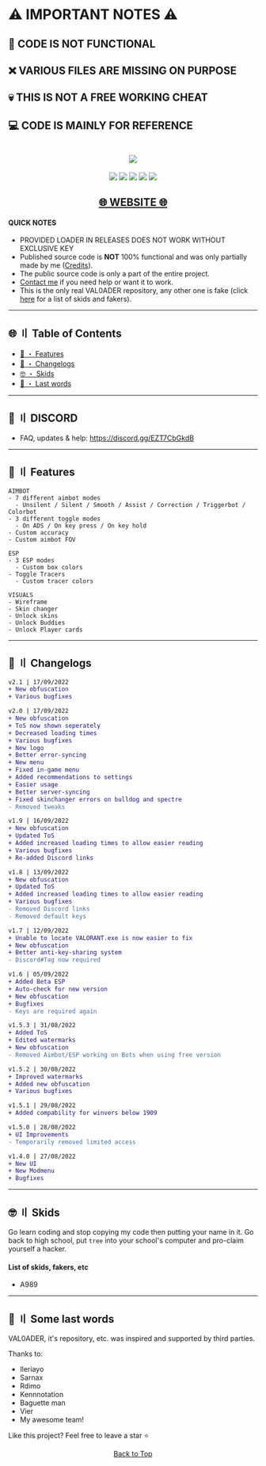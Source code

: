 

<!-- Friendly Reminder: Do not forget to give credit, I'd be very thankful --->


# ⚠️ IMPORTANT NOTES ⚠️
## 👺 CODE IS NOT FUNCTIONAL
## ❌ VARIOUS FILES ARE MISSING ON PURPOSE 
## 💀 THIS IS NOT A FREE WORKING CHEAT
## 💻 CODE IS MAINLY FOR REFERENCE

<h1 align="center">
  <img src="https://raw.githubusercontent.com/Lunahax/images/main/VAL0ADER/img/val0ader.jpg">
</h1>

<p align="center">
  <a href="https://github.com/Lunahax/VAL0ADER"><img src="https://img.shields.io/badge/Made%20by-Lunahax-brightgreen?style=for-the-badge"></a>
  <a href="https://github.com/Lunahax/VAL0ADER"><img src="https://img.shields.io/badge/version-1.7-brightgreen?style=for-the-badge"></a>
  <a href="https://github.com/Lunahax/VAL0ADER"><img src="https://img.shields.io/github/stars/Lunahax/VAL0ADER?color=%02B039&label=Stars&style=for-the-badge"></a>
  <a href="https://github.com/Lunahax/VAL0ADER"><img src="https://img.shields.io/github/downloads/Lunahax/VAL0ADER/total?color=brightgreen&style=for-the-badge"></a>
  <a href="https://discord.gg/EZT7CbGkdB"><img src="https://img.shields.io/discord/1002717579820945500?color=brightgreen&label=DISCORD&style=for-the-badge"></a>
</p>

<h2 align="center">
  <a href="https://lunahax.github.io">🌐 WEBSITE 🌐</a>
</h2>

#### QUICK NOTES
- PROVIDED LOADER IN RELEASES DOES NOT WORK WITHOUT EXCLUSIVE KEY
- Published source code is **NOT** 100% functional and was only partially made by me ([Credits](#lw)).
- The public source code is only a part of the entire project.
- [Contact me](#discord) if you need help or want it to work.
- This is the only real VAL0ADER repository, any other one is fake (click [here](#skids) for a list of skids and fakers).

---

## <a id="toc"></a>🌐 〢 Table of Contents
- [🌸 ・ Features](https://github.com/Lunahax/VAL0ADER#features)
- [💭 ・ Changelogs](https://github.com/Lunahax/VAL0ADER#changes)
- [🤓 ・ Skids](https://github.com/Lunahax/VAL0ADER#skids)
- [🙏 ・ Last words](https://github.com/Lunahax/VAL0ADER#lw)

---

## <a id="discord"></a>💬 〢 DISCORD

- FAQ, updates & help: https://discord.gg/EZT7CbGkdB

---

## <a id="features"></a>🌸 〢 Features

```
AIMBOT
- 7 different aimbot modes
  - Unsilent / Silent / Smooth / Assist / Correction / Triggerbot / Colorbot
- 3 different toggle modes
  - On ADS / On key press / On key hold
- Custom accuracy
- Custom aimbot FOV

ESP
- 3 ESP modes
  - Custom box colors
- Toggle Tracers
  - Custom tracer colors

VISUALS
- Wireframe
- Skin changer
- Unlock skins
- Unlock Buddies
- Unlock Player cards
```

---

## <a id="changes"></a>💭 〢 Changelogs

```diff
v2.1 | 17/09/2022
+ New obfuscation
+ Various bugfixes

v2.0 | 17/09/2022
+ New obfuscation
+ ToS now shown seperately
+ Decreased loading times
+ Various bugfixes
+ New logo
+ Better error-syncing
+ New menu
+ Fixed in-game menu
+ Added recommendations to settings
+ Easier usage
+ Better server-syncing
+ Fixed skinchanger errors on bulldog and spectre
- Removed tweaks

v1.9 | 16/09/2022
+ New obfuscation
+ Updated ToS
+ Added increased loading times to allow easier reading 
+ Various bugfixes
+ Re-added Discord links

v1.8 | 13/09/2022
+ New obfuscation
+ Updated ToS
+ Added increased loading times to allow easier reading 
+ Various bugfixes
- Removed Discord links
- Removed default keys

v1.7 | 12/09/2022
+ Unable to locate VALORANT.exe is now easier to fix
+ New obfuscation
+ Better anti-key-sharing system
- Discord#Tag now required

v1.6 | 05/09/2022
+ Added Beta ESP
+ Auto-check for new version
+ New obfuscation
+ Bugfixes
- Keys are required again

v1.5.3 | 31/08/2022
+ Added ToS
+ Edited watermarks
+ New obfuscation
- Removed Aimbot/ESP working on Bots when using free version

v1.5.2 | 30/08/2022
+ Improved watermarks
+ Added new obfuscation
+ Various bugfixes

v1.5.1 | 29/08/2022
+ Added compability for winvers below 1909

v1.5.0 | 28/08/2022
+ UI Improvements
- Temporarily removed limited access

v1.4.0 | 27/08/2022
+ New UI
+ New Modmenu
+ Bugfixes
```

---

## <a id="skids"></a>🤓 〢 Skids

Go learn coding and stop copying my code then putting your name in it. Go back to high school, put `tree` into your school's computer and pro-claim yourself a hacker.

#### List of skids, fakers, etc
- A989

---

## <a id="lw"></a>🙏 〢 Some last words

VAL0ADER, it's repository, etc. was inspired and supported by third parties.

Thanks to:
- Ileriayo
- Sarnax
- Rdimo
- Kennnotation
- Baguette man
- Vier
- My awesome team!


Like this project? Feel free to leave a star ⭐

<p align="center">
<a href=#top>Back to Top</a>
</p>
